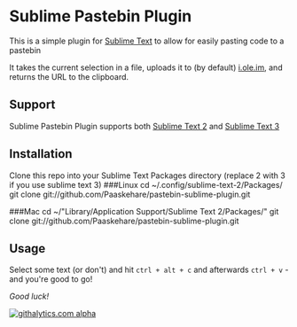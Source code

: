 Sublime Pastebin Plugin
======================

This is a simple plugin for [Sublime Text](http://www.sublimetext.com) to allow for easily pasting code to a pastebin

It takes the current selection in a file, uploads it to (by default) [i.ole.im](http://i.ole.im), and returns the URL to the clipboard.

Support
-------
Sublime Pastebin Plugin supports both [Sublime Text 2](http://www.sublimetext.com/2) and [Sublime Text 3](http://www.sublimetext.com/3)

Installation
------------

Clone this repo into your Sublime Text Packages directory
(replace 2 with 3 if you use sublime text 3)
###Linux
    cd ~/.config/sublime-text-2/Packages/
    git clone git://github.com/Paaskehare/pastebin-sublime-plugin.git

###Mac
    cd ~/"Library/Application Support/Sublime Text 2/Packages/"
    git clone git://github.com/Paaskehare/pastebin-sublime-plugin.git

Usage
-----

Select some text (or don't) and hit `ctrl + alt + c` and afterwards `ctrl + v` - and you're good to go!

*Good luck!*

[![githalytics.com alpha](https://cruel-carlota.pagodabox.com/ccb28099215dc30a92777de35982573e "githalytics.com")](http://githalytics.com/Paaskehare/pastebin-sublime-plugin)
